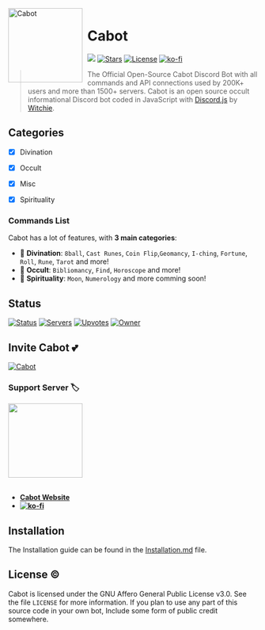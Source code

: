<img width="150" height="150" align="left" style="float: left; margin: 0 10px 0 0;" alt="Cabot" src="https://cdn.discordapp.com/attachments/882071853458391110/980597391898054656/rediseno8.png"> 

# Cabot 

[![](https://img.shields.io/badge/discord.js-v14.7.1-blue.svg?logo=npm)](https://github.com/discordjs)
[![Stars](https://img.shields.io/github/stars/Cabot-bot/Cabot-bot.svg)](https://github.com/Cabot-bot/Cabot-bot)
[![License](https://img.shields.io/github/license/Cabot-bot/Cabot-bot.svg)](https://github.com/Cabot-bot/Cabot-bot/blob/master/LICENSE)
[![ko-fi](https://ko-fi.com/img/githubbutton_sm.svg)](https://ko-fi.com/R5R5GULN8)

> The Official Open-Source Cabot Discord Bot with all commands and API connections used by 200K+ users and more than 1500+ servers.
Cabot is an open source occult informational Discord bot coded in JavaScript with [Discord.js](https://discord.js.org) by [Witchie](https://github.com/WitchieXCabot).  

## Categories 
- [x] Divination
- [x] Occult
- [x] Misc
- [x] Spirituality


### Commands List  

Cabot has a lot of features, with **3 main categories**:

*   🎱 **Divination**: `8ball`, `Cast Runes`, `Coin Flip`,`Geomancy`, `I-ching`, `Fortune`, `Roll`, `Rune`, `Tarot` and more! 
*   🔮 **Occult**: `Bibliomancy`, `Find`, `Horoscope` and more! 
*   🧿 **Spirituality**: `Moon`, `Numerology` and more comming soon! 


## Status 

[![Status](https://top.gg/api/widget/status/882064634180427847.svg)](https://top.gg/bot/882064634180427847)
[![Servers](https://top.gg/api/widget/servers/882064634180427847.svg)](https://top.gg/bot/882064634180427847)
[![Upvotes](https://top.gg/api/widget/upvotes/882064634180427847.svg)](https://top.gg/bot/882064634180427847)
[![Owner](https://top.gg/api/widget/owner/882064634180427847.svg)](https://top.gg/bot/882064634180427847)

## Invite Cabot 💕

<a href="https://top.gg/bot/882064634180427847">
    <img src="https://top.gg/api/widget/882064634180427847.svg" alt="Cabot" />
</a>


### Support Server :label:
<a href="https://discord.gg/Gjjq7MmssX"><img width="150" height="150" src="https://cdn.discordapp.com/attachments/886262202577858640/899379331451723826/9_sin_titulo_20211017142042.png"/></a>
<br><br>

* **[Cabot Website](https://cabot-bot.xyz/)**
* **[![ko-fi](https://ko-fi.com/img/githubbutton_sm.svg)](https://ko-fi.com/R5R5GULN8)**

## Installation 
The Installation guide can be found in the [Installation.md](https://github.com/Cabot-bot/Cabot-bot/blob/master/Installation.md) file. 

## License ©️
Cabot is licensed under the GNU Affero General Public License v3.0. See the file `LICENSE` for more information. If you plan to use any part of this source code in your own bot, Include some form of public credit somewhere.

<!-- markdownlint-enable -->
<!-- prettier-ignore-end -->
